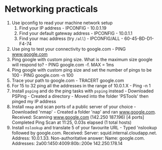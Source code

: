 # Networking practicals

1. Use ipconfig to read your machine network setup
   1. Find your IP address - IPCONFIG - 10.0.1.19
   2. Find your default gateway address - IPCONFIG - 10.0.1.1
   3. Find your mac address (try `/all`) - IPCONFIG/ALL -  60-45-BD-D1-F4-74
2. Use ping to test your connectivity to google.com - PING www.google.com
3. Ping google with custom ping size. What is the maximum size google will respond to? - PING google.com -f. MAX = 1ms
4. Ping google with custom ping size and set the number of pings to be 100 - PING google.com -n 100
5. Trace your path to google.com - TRACERT google.com
6. For 15 to 32 ping all the addresses in the range of 10.0.1.X - Ping -n 1
7. Install `psping` and do the ping tasks with `psping` instead - Downloaded PSPing - Created a directory - Moved into the folder 'PSTools' then pinged my IP address 
8. Install `nmap` and scan ports of a public server of your choice - Downloaded 'nmap' - Created a folder 'nap' and ran www.google.com. Received: Scanning www.google.com (142.250 187.196) [4 ports] Completed Ping Scan at 11:25, 0.03s elapsed (1 total hosts)
9. Install `nslookup` and translate 5 of your favourite URL - Typed 'nslookup followed by google.com. Received: Server: squid.internal.cloudapp.net. Address: 10.0.1.33. Non-authoritative answer: Name: google.com. Addresses: 2a00:1450:4009:80b::200e 142.250.178.14
